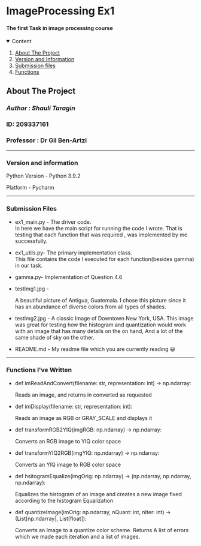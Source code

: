 # ImageProcessing Ex1
#### The first Task in image processing course



<!-- TABLE OF CONTENTS -->
<details open="open">
  <summary>Content</summary>
  <ol>
    <li><a href="#about-the-project">About The Project</a></li>
    <li><a href="#Version">Version and Information</a></li>
    <li><a href="#Submission">Submission files</a></li>
    <li><a href="#Functions">Functions</a></li>
  </ol>
</details>



<!-- ABOUT THE PROJECT -->
## About The Project



### ***Author : Shauli Taragin***

### ID: 209337161
### Professor : Dr Gil Ben-Artzi

---------
<!-- Version -->
### Version and information 

Python Version - Python 3.9.2

Platform - Pycharm

---------
<!-- Submission -->
### Submission Files 

* ex1_main.py - The driver code. 
<br>In here we have the main script for running the code I wrote. That is testing that each function that was required , was implemented by me successfully.

  
* ex1_utils.py- The primary implementation class.
<br> This file contains the code I executed for each function(besides gamma) in our task.


* gamma.py- Implementation of Question 4.6


* testImg1.jpg - 
      
    A beautiful picture of Antigua, Guatemala. I chose this picture since it has an abundance of diverse colors from all types of shades.


* testImg2.jpg - A classic Image of Downtown New York, USA. This image was great for testing how the histogram and quantization would work with an image that has many details on the on hand, And a lot of the same shade of sky on the other.


* README.md - My readme file which you are currently reading :smiley:


---------
<!-- Functions -->
### Functions I've Written

* def imReadAndConvert(filename: str, representation: int) -> np.ndarray:

    Reads an image, and returns in converted as requested


* def imDisplay(filename: str, representation: int):

    Reads an image as RGB or GRAY_SCALE and displays it
    

* def transformRGB2YIQ(imgRGB: np.ndarray) -> np.ndarray:

    Converts an RGB image to YIQ color space


* def transformYIQ2RGB(imgYIQ: np.ndarray) -> np.ndarray:
      
    Converts an YIQ image to RGB color space

  
* def hsitogramEqualize(imgOrig: np.ndarray) -> (np.ndarray, np.ndarray, np.ndarray):
     
    Equalizes the histogram of an image and creates a new image fixed according to the histogram Equalization

    
* def quantizeImage(imOrig: np.ndarray, nQuant: int, nIter: int) -> (List[np.ndarray], List[float]):
      
    Converts an Image to a quantize color scheme. Returns A list of errors which we made each iteration and a list of images.